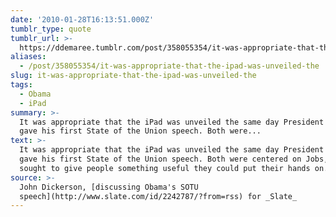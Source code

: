 ```yaml
---
date: '2010-01-28T16:13:51.000Z'
tumblr_type: quote
tumblr_url: >-
  https://ddemaree.tumblr.com/post/358055354/it-was-appropriate-that-the-ipad-was-unveiled-the
aliases:
  - /post/358055354/it-was-appropriate-that-the-ipad-was-unveiled-the
slug: it-was-appropriate-that-the-ipad-was-unveiled-the
tags:
  - Obama
  - iPad
summary: >-
  It was appropriate that the iPad was unveiled the same day President Obama
  gave his first State of the Union speech. Both were...
text: >-
  It was appropriate that the iPad was unveiled the same day President Obama
  gave his first State of the Union speech. Both were centered on Jobs, and both
  sought to give people something useful they could put their hands on.
source: >-
  John Dickerson, [discussing Obama's SOTU
  speech](http://www.slate.com/id/2242787/?from=rss) for _Slate_
---
```


